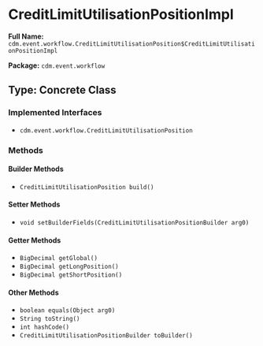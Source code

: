 # CreditLimitUtilisationPositionImpl

**Full Name:** `cdm.event.workflow.CreditLimitUtilisationPosition$CreditLimitUtilisationPositionImpl`

**Package:** `cdm.event.workflow`

## Type: Concrete Class

### Implemented Interfaces

- `cdm.event.workflow.CreditLimitUtilisationPosition`

### Methods

#### Builder Methods

- `CreditLimitUtilisationPosition build()`

#### Setter Methods

- `void setBuilderFields(CreditLimitUtilisationPositionBuilder arg0)`

#### Getter Methods

- `BigDecimal getGlobal()`
- `BigDecimal getLongPosition()`
- `BigDecimal getShortPosition()`

#### Other Methods

- `boolean equals(Object arg0)`
- `String toString()`
- `int hashCode()`
- `CreditLimitUtilisationPositionBuilder toBuilder()`

